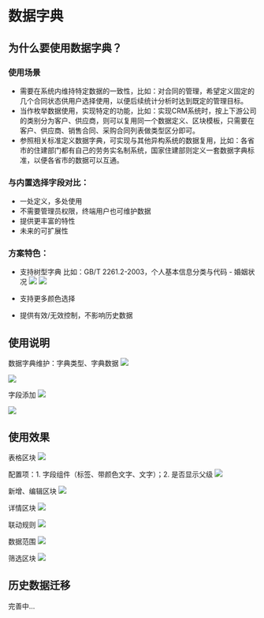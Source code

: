 # 数据字典

<YouChaoYunPluginInfo name="data-dictionary" commercial=true></YouChaoYunPluginInfo>

## 为什么要使用数据字典？

### 使用场景

- 需要在系统内维持特定数据的一致性，比如：对合同的管理，希望定义固定的几个合同状态供用户选择使用，以便后续统计分析时达到既定的管理目标。
- 当作枚举数据使用，实现特定的功能，比如：实现CRM系统时，按上下游公司的类别分为客户、供应商，则可以复用同一个数据定义、区块模板，只需要在客户、供应商、销售合同、采购合同列表做类型区分即可。
- 参照相关标准定义数据字典，可实现与其他异构系统的数据复用，比如：各省市的住建部门都有自己的劳务实名制系统，国家住建部则定义一套数据字典标准，以便各省市的数据可以互通。

### 与内置选择字段对比：

- 一处定义，多处使用
- 不需要管理员权限，终端用户也可维护数据
- 提供更丰富的特性
- 未来的可扩展性

### 方案特色：

- 支持树型字典
  比如：GB/T 2261.2-2003，个人基本信息分类与代码 - 婚姻状况
  ![](./image.png)
  ![](./image-1.png)

- 支持更多颜色选择
- 提供有效/无效控制，不影响历史数据

## 使用说明

数据字典维护：字典类型、字典数据
![](./image-2.png)

![](./image-3.png)

字段添加
![](./image-4.png)

![](./image-5.png)

## 使用效果

表格区块
![](./image-6.png)

配置项：1. 字段组件（标签、带颜色文字、文字）；2. 是否显示父级
![](./image-7.png)

新增、编辑区块
![](./image-8.png)

详情区块
![](./image-9.png)

联动规则
![](./image-10.png)

数据范围
![](./image-11.png)

筛选区块
![](./image-12.png)

## 历史数据迁移

完善中...
